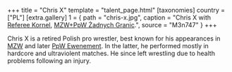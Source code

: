 +++
title = "Chris X"
template = "talent_page.html"
[taxonomies]
country = ["PL"]
[extra.gallery]
1 = { path = "chris-x.jpg", caption = "Chris X with [Referee Kornel](@/w/sedzia-kornel.md), [MZW+PpW Żadnych Granic](@/e/mzw/2023-09-23-mzw_ppw-zadnych-granic.md).", source = "M3n747" }
+++

Chris X is a retired Polish pro wrestler, best known for his appearances in [MZW](@/o/mzw.md) and later [PpW Ewenement](@/o/ppw.md). In the latter, he performed mostly in hardcore and ultraviolent matches. He since left wrestling due to health problems following an injury.
